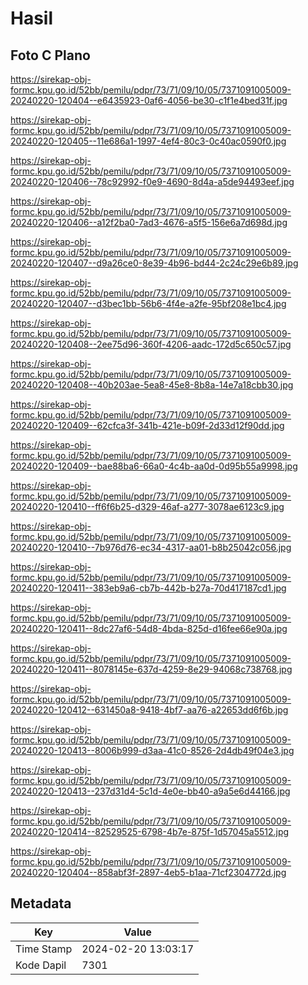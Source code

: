 # Hasil

## Foto C Plano

https://sirekap-obj-formc.kpu.go.id/52bb/pemilu/pdpr/73/71/09/10/05/7371091005009-20240220-120404--e6435923-0af6-4056-be30-c1f1e4bed31f.jpg

https://sirekap-obj-formc.kpu.go.id/52bb/pemilu/pdpr/73/71/09/10/05/7371091005009-20240220-120405--11e686a1-1997-4ef4-80c3-0c40ac0590f0.jpg

https://sirekap-obj-formc.kpu.go.id/52bb/pemilu/pdpr/73/71/09/10/05/7371091005009-20240220-120406--78c92992-f0e9-4690-8d4a-a5de94493eef.jpg

https://sirekap-obj-formc.kpu.go.id/52bb/pemilu/pdpr/73/71/09/10/05/7371091005009-20240220-120406--a12f2ba0-7ad3-4676-a5f5-156e6a7d698d.jpg

https://sirekap-obj-formc.kpu.go.id/52bb/pemilu/pdpr/73/71/09/10/05/7371091005009-20240220-120407--d9a26ce0-8e39-4b96-bd44-2c24c29e6b89.jpg

https://sirekap-obj-formc.kpu.go.id/52bb/pemilu/pdpr/73/71/09/10/05/7371091005009-20240220-120407--d3bec1bb-56b6-4f4e-a2fe-95bf208e1bc4.jpg

https://sirekap-obj-formc.kpu.go.id/52bb/pemilu/pdpr/73/71/09/10/05/7371091005009-20240220-120408--2ee75d96-360f-4206-aadc-172d5c650c57.jpg

https://sirekap-obj-formc.kpu.go.id/52bb/pemilu/pdpr/73/71/09/10/05/7371091005009-20240220-120408--40b203ae-5ea8-45e8-8b8a-14e7a18cbb30.jpg

https://sirekap-obj-formc.kpu.go.id/52bb/pemilu/pdpr/73/71/09/10/05/7371091005009-20240220-120409--62cfca3f-341b-421e-b09f-2d33d12f90dd.jpg

https://sirekap-obj-formc.kpu.go.id/52bb/pemilu/pdpr/73/71/09/10/05/7371091005009-20240220-120409--bae88ba6-66a0-4c4b-aa0d-0d95b55a9998.jpg

https://sirekap-obj-formc.kpu.go.id/52bb/pemilu/pdpr/73/71/09/10/05/7371091005009-20240220-120410--ff6f6b25-d329-46af-a277-3078ae6123c9.jpg

https://sirekap-obj-formc.kpu.go.id/52bb/pemilu/pdpr/73/71/09/10/05/7371091005009-20240220-120410--7b976d76-ec34-4317-aa01-b8b25042c056.jpg

https://sirekap-obj-formc.kpu.go.id/52bb/pemilu/pdpr/73/71/09/10/05/7371091005009-20240220-120411--383eb9a6-cb7b-442b-b27a-70d417187cd1.jpg

https://sirekap-obj-formc.kpu.go.id/52bb/pemilu/pdpr/73/71/09/10/05/7371091005009-20240220-120411--8dc27af6-54d8-4bda-825d-d16fee66e90a.jpg

https://sirekap-obj-formc.kpu.go.id/52bb/pemilu/pdpr/73/71/09/10/05/7371091005009-20240220-120411--8078145e-637d-4259-8e29-94068c738768.jpg

https://sirekap-obj-formc.kpu.go.id/52bb/pemilu/pdpr/73/71/09/10/05/7371091005009-20240220-120412--631450a8-9418-4bf7-aa76-a22653dd6f6b.jpg

https://sirekap-obj-formc.kpu.go.id/52bb/pemilu/pdpr/73/71/09/10/05/7371091005009-20240220-120413--8006b999-d3aa-41c0-8526-2d4db49f04e3.jpg

https://sirekap-obj-formc.kpu.go.id/52bb/pemilu/pdpr/73/71/09/10/05/7371091005009-20240220-120413--237d31d4-5c1d-4e0e-bb40-a9a5e6d44166.jpg

https://sirekap-obj-formc.kpu.go.id/52bb/pemilu/pdpr/73/71/09/10/05/7371091005009-20240220-120414--82529525-6798-4b7e-875f-1d57045a5512.jpg

https://sirekap-obj-formc.kpu.go.id/52bb/pemilu/pdpr/73/71/09/10/05/7371091005009-20240220-120404--858abf3f-2897-4eb5-b1aa-71cf2304772d.jpg


## Metadata

| Key        | Value               |
| ---------- | ------------------- |
| Time Stamp | 2024-02-20 13:03:17 |
| Kode Dapil | 7301                |



